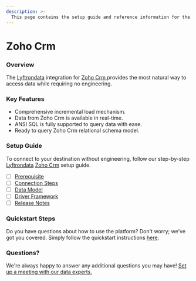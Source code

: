```yaml
---
description: >-
  This page contains the setup guide and reference information for the Zoho Crm source connector.
---
```


# Zoho Crm

### Overview

The [Lyftrondata](https://www.lyftrondata.com/) integration for [Zoho Crm](https://www.lyftrondata.com/integration/zoho-crm/)[ ](https://www.lyftrondata.com/integration/zoho-crm/)provides the most natural way to access data while requiring no engineering.

### Key Features

* Comprehensive incremental load mechanism.
* Data from Zoho Crm is available in real-time.&#x20;
* ANSI SQL is fully supported to query data with ease.
* Ready to query Zoho Crm relational schema model.

### Setup Guide

To connect to your destination without engineering, follow our step-by-step [Lyftrondata](https://www.lyftrondata.com/)  [Zoho Crm](https://www.lyftrondata.com/integration/zoho-crm/) setup guide.

* [ ] [Prerequisite](../../sales-analytics/zoho-crm/prerequisite.md)
* [ ] [Connection Steps](../../sales-analytics/zoho-crm/connection-steps.md)
* [ ] [Data Model](../../sales-analytics/zoho-crm/data-model/)
* [ ] [Driver Framework](../../sales-analytics/zoho-crm/driver-framework/)
* [ ] [Release Notes](../../sales-analytics/zoho-crm/release-notes.md)

### Quickstart Steps

Do you have questions about how to use the platform? Don't worry; we've got you covered. Simply follow the quickstart instructions [here](../../../quickstart-steps.md).

### Questions? <a href="#questions" id="questions"></a>

We're always happy to answer any additional questions you may have! [Set up a meeting with our data experts.](https://www.lyftrondata.com/book-a-meeting/)

